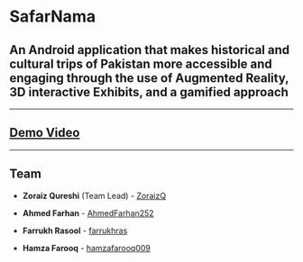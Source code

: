 # SafarNama

## An Android application that makes historical and cultural trips of Pakistan more accessible and engaging through the use of Augmented Reality, 3D interactive Exhibits, and a gamified approach

---

## [Demo Video](https://streamable.com/pj45nz)

---

## Team

- **Zoraiz Qureshi** (Team Lead) - [ZoraizQ](https://github.com/ZoraizQ)
- **Ahmed Farhan** - [AhmedFarhan252](https://github.com/AhmedFarhan252)

- **Farrukh Rasool** - [farrukhras](https://github.com/farrukhras)
- **Hamza Farooq** - [hamzafarooq009](https://github.com/hamzafarooq009)
